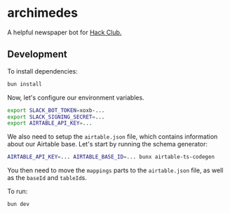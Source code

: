 # archimedes
A helpful newspaper bot for [Hack Club.](https://hackclub.com/)

## Development
To install dependencies:

```bash
bun install
```

Now, let's configure our environment variables.

```bash
export SLACK_BOT_TOKEN=xoxb-...
export SLACK_SIGNING_SECRET=...
export AIRTABLE_API_KEY=...
```

We also need to setup the `airtable.json` file, which contains information about our Airtable base. Let's start by running the schema generator:

```bash
AIRTABLE_API_KEY=... AIRTABLE_BASE_ID=... bunx airtable-ts-codegen
```

You then need to move the `mappings` parts to the `airtable.json` file, as well as the `baseId` and `tableId`s.

To run:

```bash
bun dev
```
